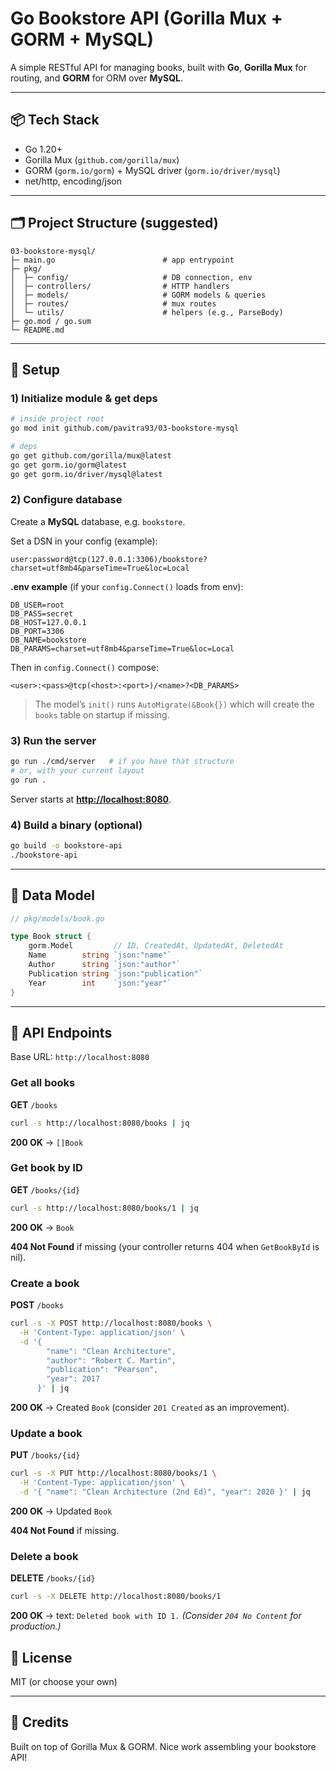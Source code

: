 # Go Bookstore API (Gorilla Mux + GORM + MySQL)

A simple RESTful API for managing books, built with **Go**, **Gorilla Mux** for routing, and **GORM** for ORM over **MySQL**.

---

## 📦 Tech Stack

* Go 1.20+
* Gorilla Mux (`github.com/gorilla/mux`)
* GORM (`gorm.io/gorm`) + MySQL driver (`gorm.io/driver/mysql`)
* net/http, encoding/json

---

## 🗂 Project Structure (suggested)

```
03-bookstore-mysql/
├─ main.go                        # app entrypoint
├─ pkg/
│  ├─ config/                     # DB connection, env
│  ├─ controllers/                # HTTP handlers
│  ├─ models/                     # GORM models & queries
│  ├─ routes/                     # mux routes
│  └─ utils/                      # helpers (e.g., ParseBody)
├─ go.mod / go.sum
└─ README.md
```
---
## 🔧 Setup

### 1) Initialize module & get deps

```bash
# inside project root
go mod init github.com/pavitra93/03-bookstore-mysql

# deps
go get github.com/gorilla/mux@latest
go get gorm.io/gorm@latest
go get gorm.io/driver/mysql@latest
```

### 2) Configure database

Create a **MySQL** database, e.g. `bookstore`.

Set a DSN in your config (example):

```
user:password@tcp(127.0.0.1:3306)/bookstore?charset=utf8mb4&parseTime=True&loc=Local
```

**.env example** (if your `config.Connect()` loads from env):

```env
DB_USER=root
DB_PASS=secret
DB_HOST=127.0.0.1
DB_PORT=3306
DB_NAME=bookstore
DB_PARAMS=charset=utf8mb4&parseTime=True&loc=Local
```

Then in `config.Connect()` compose:

```
<user>:<pass>@tcp(<host>:<port>)/<name>?<DB_PARAMS>
```

> The model’s `init()` runs `AutoMigrate(&Book{})` which will create the `books` table on startup if missing.

### 3) Run the server

```bash
go run ./cmd/server   # if you have that structure
# or, with your current layout
go run .
```

Server starts at **[http://localhost:8080](http://localhost:8080)**.

### 4) Build a binary (optional)

```bash
go build -o bookstore-api
./bookstore-api
```

---

## 📘 Data Model

```go
// pkg/models/book.go

type Book struct {
    gorm.Model         // ID, CreatedAt, UpdatedAt, DeletedAt
    Name        string `json:"name"`
    Author      string `json:"author"`
    Publication string `json:"publication"`
    Year        int    `json:"year"`
}
```

---

## 🔗 API Endpoints

Base URL: `http://localhost:8080`

### Get all books

**GET** `/books`

```bash
curl -s http://localhost:8080/books | jq
```

**200 OK** → `[]Book`

### Get book by ID

**GET** `/books/{id}`

```bash
curl -s http://localhost:8080/books/1 | jq
```

**200 OK** → `Book`

**404 Not Found** if missing (your controller returns 404 when `GetBookById` is nil).

### Create a book

**POST** `/books`

```bash
curl -s -X POST http://localhost:8080/books \
  -H 'Content-Type: application/json' \
  -d '{
        "name": "Clean Architecture",
        "author": "Robert C. Martin",
        "publication": "Pearson",
        "year": 2017
      }' | jq
```

**200 OK** → Created `Book` (consider `201 Created` as an improvement).

### Update a book

**PUT** `/books/{id}`

```bash
curl -s -X PUT http://localhost:8080/books/1 \
  -H 'Content-Type: application/json' \
  -d '{ "name": "Clean Architecture (2nd Ed)", "year": 2020 }' | jq
```

**200 OK** → Updated `Book`

**404 Not Found** if missing.

### Delete a book

**DELETE** `/books/{id}`

```bash
curl -s -X DELETE http://localhost:8080/books/1
```

**200 OK** → text: `Deleted book with ID 1.`
*(Consider `204 No Content` for production.)*

## 📜 License

MIT (or choose your own)

---

## 🙌 Credits

Built on top of Gorilla Mux & GORM. Nice work assembling your bookstore API!

